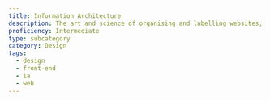 ```yaml
---
title: Information Architecture
description: The art and science of organising and labelling websites, intranets, online communities and software to support usability and findability
proficiency: Intermediate
type: subcategory
category: Design
tags:
  - design
  - front-end
  - ia
  - web
---
```

